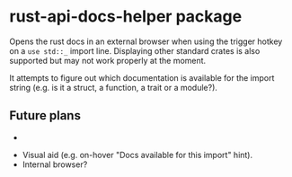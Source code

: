 # rust-api-docs-helper package

Opens the rust docs in an external browser when using the trigger hotkey on a ```use std::_``` import line. Displaying other standard crates is also supported but may not work properly at the moment.

It attempts to figure out which documentation is available for the import string (e.g. is it a struct, a function, a trait or a module?).

## Future plans
* ~~~Opening the docs for a module or crate.~~~
* Visual aid (e.g. on-hover "Docs available for this import" hint).
* Internal browser?
